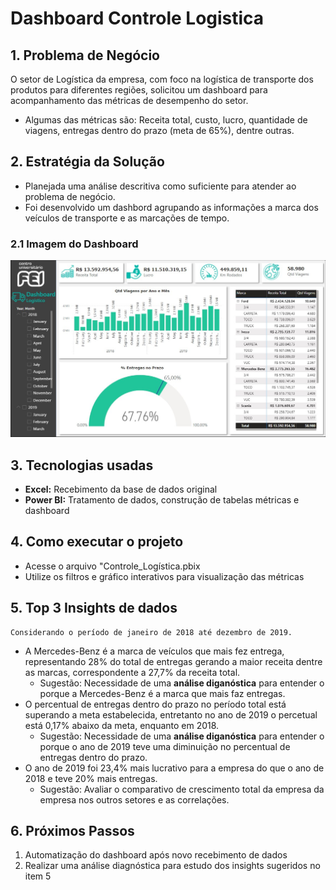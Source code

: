 # Dashboard Controle Logistica
## 1. Problema de Negócio
O setor de Logística da empresa, com foco na logística de transporte dos produtos para diferentes regiões, solicitou um dashboard para acompanhamento das métricas de desempenho do setor. 
- Algumas das métricas são: Receita total, custo, lucro, quantidade de viagens, entregas dentro do prazo (meta de 65%), dentre outras.

## 2. Estratégia da Solução
- Planejada uma análise descritiva como suficiente para atender ao problema de negócio.
- Foi desenvolvido um dashbord agrupando as informações a marca dos veículos de transporte e as marcações de tempo.

### 2.1 Imagem do Dashboard
![Imagem_Dashboard](assets/Dashboard_Controle_Logistica.jpg)

## 3. Tecnologias usadas
- **Excel:** Recebimento da base de dados original
- **Power BI:** Tratamento de dados, construção de tabelas métricas e dashboard

## 4. Como executar o projeto
- Acesse o arquivo "Controle_Logística.pbix
- Utilize os filtros e gráfico interativos para visualização das métricas

## 5. Top 3 Insights de dados
    Considerando o período de janeiro de 2018 até dezembro de 2019.
- A Mercedes-Benz é a marca de veículos que mais fez entrega, representando 28% do total de entregas gerando a maior receita dentre as marcas, correspondente a 27,7% da receita total.
   - Sugestão: Necessidade de uma **análise diganóstica** para entender o porque a Mercedes-Benz é a marca que mais faz entregas. 
- O percentual de entregas dentro do prazo no período total está superando a meta estabelecida, entretanto no ano de 2019 o percetual está 0,17% abaixo da meta, enquanto em 2018.
  - Sugestão: Necessidade de uma **análise diganóstica** para entender o porque o ano de 2019 teve uma diminuição no percentual de entregas dentro do prazo.
- O ano de 2019 foi 23,4% mais lucrativo para a empresa do que o ano de 2018 e teve 20% mais entregas.
  - Sugestão: Avaliar o comparativo de crescimento total da empresa da empresa nos outros setores e as correlações.

## 6. Próximos Passos
1. Automatização do dashboard após novo recebimento de dados
2. Realizar uma análise diagnóstica para estudo dos insights sugeridos no item 5